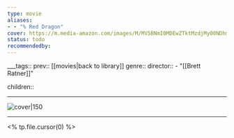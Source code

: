```yaml
---
type: movie
aliases:
- - "% Red Dragon"
cover: https://m.media-amazon.com/images/M/MV5BNmI0MDEwZTktMzdjMy00NDhmLWI2YjMtNGI4YjY0NDc3MDZkXkEyXkFqcGc@._V1_SX300.jpg
status: todo
recommendedby:
---
```

___tags:: prev:: [[movies|back to library]]
genre::
director:: - "[[Brett Ratner]]"
  
children::
___
![cover|150](https://m.media-amazon.com/images/M/MV5BNmI0MDEwZTktMzdjMy00NDhmLWI2YjMtNGI4YjY0NDc3MDZkXkEyXkFqcGc@._V1_SX300.jpg)
___
<% tp.file.cursor(0) %>
